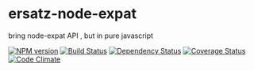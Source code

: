 ersatz-node-expat
=================

bring node-expat API  , but in pure javascript



[![NPM version](https://badge.fury.io/js/ersatz-node-expat.png)](http://badge.fury.io/js/ersatz-node-expat)
[![Build Status](https://travis-ci.org/node-opcua/ersatz-node-expat.png?branch=master)](https://travis-ci.org/node-opcua/ersatz-node-expat)
[![Dependency Status](https://gemnasium.com/node-opcua/ersatz-node-expat)](https://gemnasium.com/node-opcua/ersatz-node-expat)
[![Coverage Status](https://coveralls.io/repos/node-opcua/ersatz-node-expat/badge.png)](https://coveralls.io/r/node-opcua/ersatz-node-expat)
[![Code Climate](https://codeclimate.com/github/node-opcua/ersatz-node-expat.png)](https://codeclimate.com/github/node-opcua/ersatz-node-expat)


